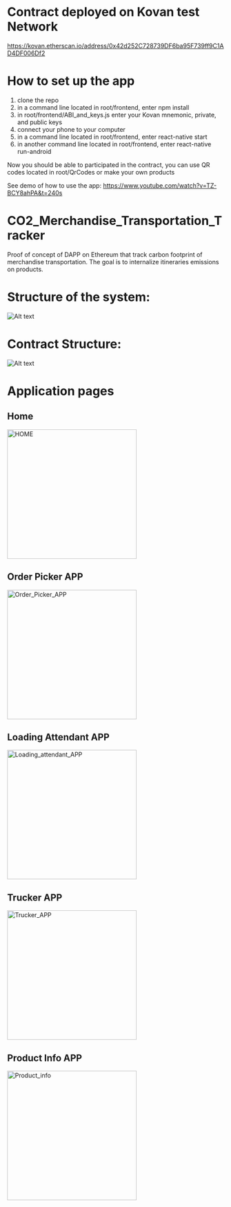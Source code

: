# Contract deployed on Kovan test Network

https://kovan.etherscan.io/address/0x42d252C728739DF6ba95F739ff9C1AD4DF006Df2

# How to set up the app

1) clone the repo
2) in a command line located in root/frontend, enter npm install
3) in root/frontend/ABI_and_keys.js enter your Kovan mnemonic, private, and public keys
4) connect your phone to your computer
5) in a command line located in root/frontend, enter react-native start
6) in another command line located in root/frontend, enter react-native run-android

Now you should be able to participated in the contract, you can use QR codes located in root/QrCodes or make your own products

See demo of how to use the app:
https://www.youtube.com/watch?v=TZ-BCY8ahPA&t=240s

# CO2_Merchandise_Transportation_Tracker

Proof of concept of DAPP on Ethereum that track carbon footprint of merchandise transportation.
The goal is to internalize itineraries emissions on products.


# Structure of the system:

![Alt text](README_picture/System_structure.jpg?raw=true)

# Contract Structure:
![Alt text](README_picture/Contract_structure.jpg?raw=true)

# Application pages
## Home
<img src="README_picture/HOME.jpg" alt="HOME" width="300"/>

## Order Picker APP
<img src="README_picture/Order_Picker_APP.jpg" alt="Order_Picker_APP" width="300"/>

## Loading Attendant APP
<img src="README_picture/Loading_attendant_APP.jpg" alt="Loading_attendant_APP" width="300"/>

## Trucker APP
<img src="README_picture/Trucker_APP.jpg" alt="Trucker_APP" width="300"/>

## Product Info APP
<img src="README_picture/Product_info.jpg" alt="Product_info" width="300"/>




